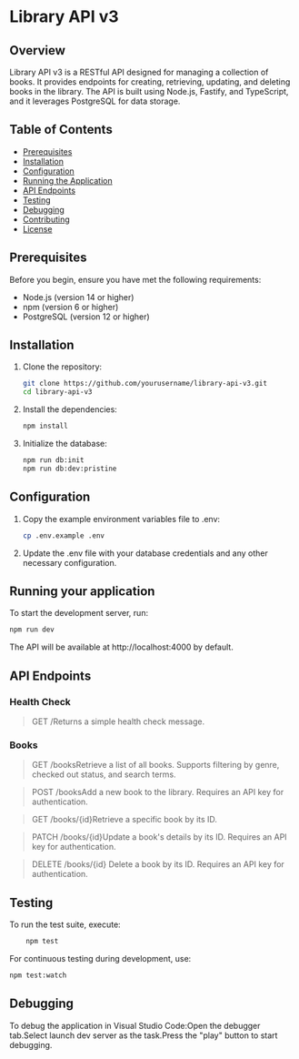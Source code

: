 # Library API v3

## Overview

Library API v3 is a RESTful API designed for managing a collection of books. It provides endpoints for creating, retrieving, updating, and deleting books in the library. The API is built using Node.js, Fastify, and TypeScript, and it leverages PostgreSQL for data storage.

## Table of Contents

- [Prerequisites](#prerequisites)
- [Installation](#installation)
- [Configuration](#configuration)
- [Running the Application](#running-the-application)
- [API Endpoints](#api-endpoints)
- [Testing](#testing)
- [Debugging](#debugging)
- [Contributing](#contributing)
- [License](#license)

## Prerequisites

Before you begin, ensure you have met the following requirements:

- Node.js (version 14 or higher)
- npm (version 6 or higher)
- PostgreSQL (version 12 or higher)

## Installation

1. Clone the repository:

   ```bash
   git clone https://github.com/yourusername/library-api-v3.git
   cd library-api-v3
2. Install the dependencies:

    ```bash
    npm install
3. Initialize the database:
    ```bash
    npm run db:init
    npm run db:dev:pristine
## Configuration
1. Copy the example environment variables file to .env:
    ```bash
    cp .env.example .env
2. Update the .env file with your database credentials and any other necessary configuration.

## Running your application
To start the development server, run:
```bash 
npm run dev
```
The API will be available at http://localhost:4000 by default.

## API Endpoints
### Health Check
> GET /Returns a simple health check message.

### Books
> GET /booksRetrieve a list of all books. Supports filtering by genre, checked out status, and search terms. 

> POST /booksAdd a new book to the library. Requires an API key for authentication.

> GET /books/{id}Retrieve a specific book by its ID.

> PATCH /books/{id}Update a book's details by its ID. Requires an API key for authentication.

> DELETE /books/{id} Delete a book by its ID.
 Requires an API key for authentication.
 
## Testing
To run the test suite, execute:
```bash
    npm test
```

For continuous testing during development, use:
```bash
npm test:watch
```

## Debugging
To debug the application in Visual Studio Code:Open the debugger tab.Select launch dev server as the task.Press the "play" button to start debugging.
